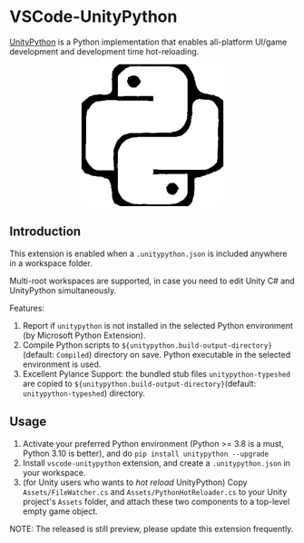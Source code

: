 # VSCode-UnityPython

[UnityPython](https://github.com/thautwarm/Traffy.UnityPython) is a Python implementation that enables all-platform UI/game development and development time hot-reloading.

<p align="center">
<img width="250px" src="./logo.png"/>
</p>


## Introduction
This extension is enabled when a `.unitypython.json` is included anywhere in a workspace folder.

Multi-root workspaces are supported, in case you need to edit Unity C# and UnityPython simultaneously.

Features:

1. Report if `unitypython` is not installed in the selected Python environment (by Microsoft Python Extension).
2. Compile Python scripts to `${unitypython.build-output-directory}`(default: `Compiled`) directory on save. Python executable in the selected environment is used.
3. Excellent Pylance Support: the bundled stub files `unitypython-typeshed` are copied to `${unitypython.build-output-directory}`(default: `unitypython-typeshed`) directory.


## Usage

1. Activate your preferred Python environment (Python >= 3.8 is a must, Python 3.10 is better), and do `pip install unitypython --upgrade`
2. Install `vscode-unitypython` extension, and create a `.unitypython.json` in your workspace.
3. (for Unity users who wants to *hot reload* UnityPython) Copy `Assets/FileWatcher.cs` and `Assets/PythonHotReloader.cs` to your Unity project's `Assets` folder, and attach these two components to a top-level empty game object.

NOTE: The released is still preview, please update this extension frequently.
